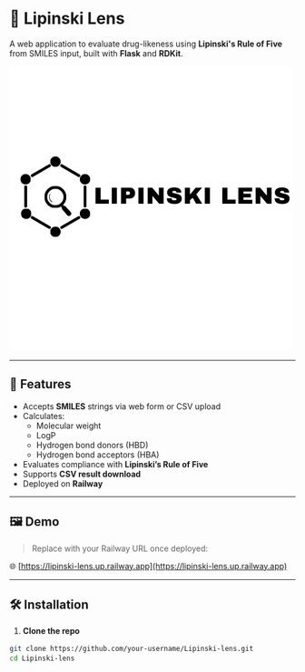 # 🧪 Lipinski Lens

A web application to evaluate drug-likeness using **Lipinski's Rule of Five** from SMILES input, built with **Flask** and **RDKit**.

![Lipinski Lens Banner](/assets/LL.png)

---

## 🚀 Features

- Accepts **SMILES** strings via web form or CSV upload
- Calculates:
  - Molecular weight
  - LogP
  - Hydrogen bond donors (HBD)
  - Hydrogen bond acceptors (HBA)
- Evaluates compliance with **Lipinski’s Rule of Five**
- Supports **CSV result download**
- Deployed on **Railway**

---

## 🖼️ Demo

> Replace with your Railway URL once deployed:

🌐 [https://lipinski-lens.up.railway.app](https://lipinski-lens.up.railway.app)

---

## 🛠️ Installation

1. **Clone the repo**

```bash
git clone https://github.com/your-username/Lipinski-lens.git
cd Lipinski-lens
